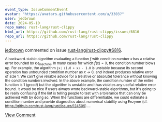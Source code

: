 ```yaml
---
event_type: IssueCommentEvent
avatar: "https://avatars.githubusercontent.com/u/3303?"
user: jedbrown
date: 2024-05-10
repo_name: rust-lang/rust-clippy
html_url: https://github.com/rust-lang/rust-clippy/issues/6816
repo_url: https://github.com/rust-lang/rust-clippy
---
```


<a href='https://github.com/jedbrown' target='_blank'>jedbrown</a> commented on issue <a href='https://github.com/rust-lang/rust-clippy/issues/6816' target='_blank'>rust-lang/rust-clippy#6816</a>.

<small>A backward-stable algorithm evaluating a function $f$ with condition number $\kappa$ has a relative error bounded by $\kappa \, \epsilon_{\text{machine}}$. In many cases for which $f(x) = 0$, the condition number blows up. For example, the algorithm `|x| (1.0 + x) - 1.0` is unstable because its second operation has unbounded condition number as $x\to 0$, and indeed produces relative error of size 1. We can't give reliable advice for a (relative or absolute) tolerance without knowing the condition numbers involved. In the above example, the condition number of the entire function is 1 (great!) but the algorithm is unstable and thus violates any useful relative error bound. It would be nice if users always wrote backward-stable algorithms, but it's going to be really confusing if the lint is telling people to test with a tolerance that can only be achieved with by doing so. When the functions are differentiable, we could estimate a condition number and provide diagnostics about numerical stability using Enzyme (cf. https://github.com/rust-lang/rust/issues/124509)....</small>

<a href='https://github.com/rust-lang/rust-clippy/issues/6816' target='_blank'>View Comment</a>